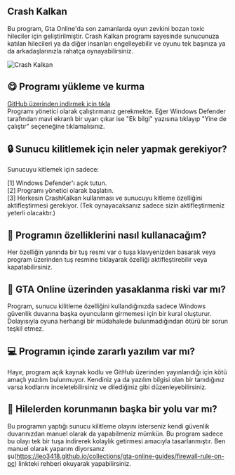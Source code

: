 ## Crash Kalkan
Bu program, Gta Online'da son zamanlarda oyun zevkini bozan toxic hileciler için geliştirilmiştir. Crash Kalkan programı sayesinde sunucunuza katılan hilecileri ya da diğer insanları engelleyebilir ve oyunu tek başınıza ya da arkadaşlarınızla rahatça oynayabilirsiniz.

![Crash Kalkan](https://i.hizliresim.com/1jsrxg1.png)

## 😋 Programı yükleme ve kurma

[GitHub üzerinden indirmek için tıkla](https://github.com/ronaldinho62/CrashKalkan/releases/download/crashkalkan/CrashKalkan.exe) <br>
Programı yönetici olarak çalıştırmanız gerekmekte. Eğer Windows Defender tarafından mavi ekranlı bir uyarı çıkar ise "Ek bilgi" yazısına tıklayıp "Yine de çalıştır" seçeneğine tıklamalısınız.

## 🔒 Sunucu kilitlemek için neler yapmak gerekiyor?
Sunucuyu kitlemek için sadece:

[1] Windows Defender'ı açık tutun.<br>
[2] Programı yönetici olarak başlatın.<br>
[3] Herkesin CrashKalkan kullanması ve sunucuyu kitleme özelliğini aktifleştirmesi gerekiyor. (Tek oynayacaksanız sadece sizin aktifleştirmeniz yeterli olacaktır.)

## 🧐 Programın özelliklerini nasıl kullanacağım?
Her özelliğin yanında bir tuş resmi var o tuşa klavyenizden basarak veya program üzerinden tuş resmine tıklayarak özelliği aktifleştirebilir veya kapatabilirsiniz.

## 🚫 GTA Online üzerinden yasaklanma riski var mı?
Program, sunucu kilitleme özelliğini kullandığınızda sadece Windows güvenlik duvarına başka oyuncuların girmemesi için bir kural oluşturur. Dolayısıyla oyuna herhangi bir müdahalede bulunmadığından ötürü bir sorun teşkil etmez.

## 💻 Programın içinde zararlı yazılım var mı?
Hayır, program açık kaynak kodlu ve GitHub üzerinden yayınlandığı için kötü amaçlı yazılım bulunmuyor. Kendiniz ya da yazılım bilgisi olan bir tanıdığınız varsa kodlarını inceletebilirsiniz ve dilediğiniz gibi düzenleyebilirsiniz.

## 🚀 Hilelerden korunmanın başka bir yolu var mı?
Bu programın yaptığı sunucu kilitleme olayını isterseniz kendi güvenlik duvarınızdan manuel olarak da yapabilmeniz mümkün. Bu program sadece bu olayı tek bir tuşa indirerek kolaylık getirmesi amacıyla tasarlanmıştır. Ben manuel olarak yaparım diyorsanız şu(https://leo3418.github.io/collections/gta-online-guides/firewall-rule-on-pc) linkteki rehberi okuyarak yapabilirsiniz.
